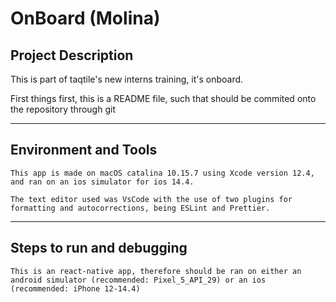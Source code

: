 # OnBoard (Molina)

## Project Description 

This is part of taqtile's new interns training, it's onboard.

First things first, this is a README file, such that should be commited onto the repository through git

***

## Environment and Tools
    This app is made on macOS catalina 10.15.7 using Xcode version 12.4, and ran on an ios simulator for ios 14.4.

    The text editor used was VsCode with the use of two plugins for formatting and autocorrections, being ESLint and Prettier.
***
## Steps to run and debugging
    This is an react-native app, therefore should be ran on either an android simulator (recommended: Pixel_5_API_29) or an ios (recommended: iPhone 12-14.4)
